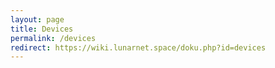 ```yaml
---
layout: page
title: Devices
permalink: /devices
redirect: https://wiki.lunarnet.space/doku.php?id=devices
---
```

